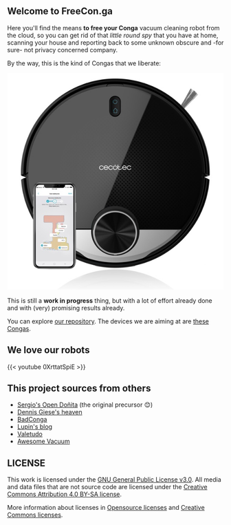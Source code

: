 ## Welcome to FreeCon.ga

Here you'll find the means **to free your Conga** vacuum cleaning
robot from the cloud, so you can get rid of that *little round spy*
that you have at home, scanning your house and reporting back to
some unknown obscure and -for sure- not privacy concerned
company.

By the way, this is the kind of Congas that we liberate:

![Conga Vacuum cleaning robot](conga-robot.jpg)

This is still a **work in progress** thing, but with a lot of effort
already done and with (very) promising results already.

You can explore [our repository](https://gitlab.com/freeconga/stuff). The devices we are aiming at are [these Congas](/page/congas).

## We love our robots

{{< youtube 0XrttatSpiE >}}

## This project sources from others

* [Sergio's Open Doñita](https://gitlab.com/rastersoft/opendonita) (the original precursor 😊)
* [Dennis Giese's heaven](https://dontvacuum.me/)
* [BadConga](https://github.com/adrigzr/badconga)
* [Lupin's blog](https://blog.lupin.rocks/)
* [Valetudo](https://github.com/Hypfer/Valetudo)
* [Awesome Vacuum](https://github.com/awesome-vacuum/awesome-vacuum)

## LICENSE

This work is licensed under the [GNU General Public License v3.0](https://gitlab.com/freeconga/stuff/-/blob/master/LICENSE-GPLV30). All media and data files that are not source code are licensed under the [Creative Commons Attribution 4.0 BY-SA license](https://gitlab.com/freeconga/stuff/-/blob/master/LICENSE-CCBYSA40).

More information about licenses in [Opensource licenses](https://opensource.org/licenses/) and [Creative Commons licenses](https://creativecommons.org/licenses/).
